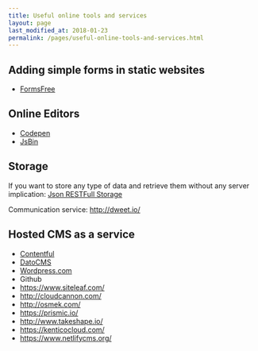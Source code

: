```yaml
---
title: Useful online tools and services
layout: page
last_modified_at: 2018-01-23
permalink: /pages/useful-online-tools-and-services.html
---
```


## Adding simple forms in static websites

- [FormsFree](https://formspree.io/)

## Online Editors

- [Codepen](https://codepen.io/)
- [JsBin](http://jsbin.com/?html,js,output)

## Storage

If you want to store any type of data and retrieve them without any server implication: [Json RESTFull Storage](https://jsonbin.org/)

Communication service: http://dweet.io/

## Hosted CMS as a service

- [Contentful](https://www.contentful.com/)
- [DatoCMS](https://www.datocms.com/)
- [Wordpress.com](https://wordpress.com/)
- Github
- https://www.siteleaf.com/
- http://cloudcannon.com/
- http://osmek.com/
- https://prismic.io/
- http://www.takeshape.io/
- https://kenticocloud.com/
- https://www.netlifycms.org/

